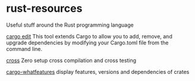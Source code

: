 # rust-resources
Useful stuff around the Rust programming language


[cargo edit](https://crates.io/crates/cargo-edit)
This tool extends Cargo to allow you to add, remove, and upgrade dependencies by modifying your Cargo.toml file from the command line.

[cross](https://crates.io/crates/cross)
Zero setup cross compilation and cross testing

[cargo-whatfeatures](https://crates.io/crates/cargo-whatfeatures)
display features, versions and dependencies of crates
